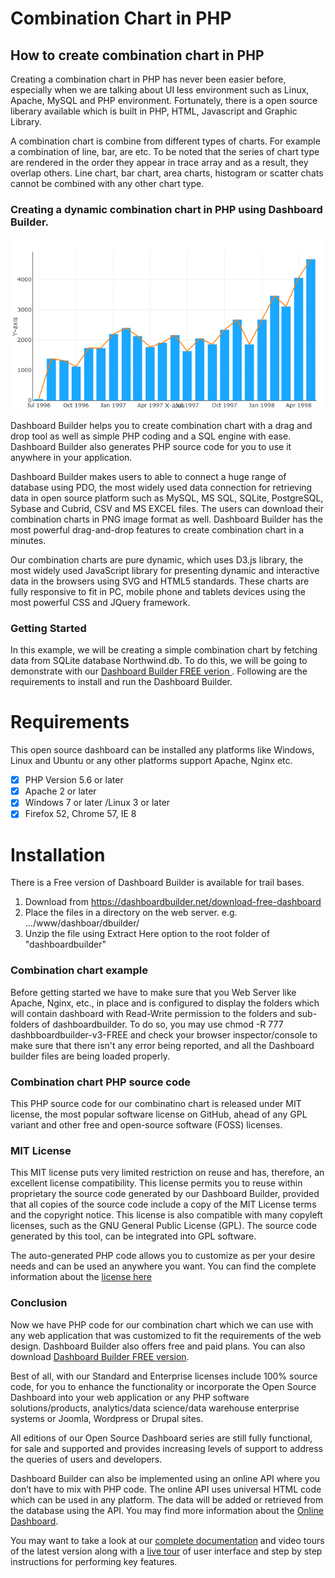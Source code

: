 # Combination Chart in PHP
## How to create combination chart in PHP
Creating a combination chart in PHP has never been easier before, especially when we are talking about UI less environment such as Linux, Apache, MySQL and PHP environment. Fortunately, there is a open source liberary available which is built in PHP, HTML, Javascript and Graphic Library. 

A combination chart is combine from different types of charts. For example a combination of line, bar, are etc. To be noted that the series of chart type are rendered in the order they appear in trace array and as a result, they overlap others. Line chart, bar chart, area charts, histogram or scatter chats cannot be combined with any other chart type.

### Creating a dynamic combination chart in PHP using Dashboard Builder.
<center><img src="https://raw.githubusercontent.com/DashboardBuilder/combination-chart-php/master/img/combination-chart.png" alt="Combination chart in PHP" title="Combination chart in PHP"/></center>

Dashboard Builder helps you to create combination chart with a drag and drop tool as well as simple PHP coding and a SQL engine with ease. Dashboard Builder also generates PHP source code for you to use it anywhere in your application.

Dashboard Builder makes users to able to connect a huge range of database using PDO, the most widely used data connection for retrieving data in open source platform such as MySQL, MS SQL, SQLite, PostgreSQL, Sybase and Cubrid, CSV and MS EXCEL files. The users can download their combination charts in PNG image format as well. Dashboard Builder has the most powerful drag-and-drop features to create combination chart in a minutes.

Our combination charts are pure dynamic, which uses D3.js library, the most widely used JavaScript library for presenting dynamic and interactive data in the browsers using SVG and HTML5 standards. These charts are fully responsive to fit in PC, mobile phone and tablets devices using the most powerful CSS and JQuery framework. 

### Getting Started

In this example, we will be creating a simple combination chart by fetching data from SQLite database Northwind.db. To do this, we will be going to demonstrate with our <a href="https://dashboardbuilder.net/dashboard-builder-free-download" title="Download Dashboard Builder FREE">Dashboard Builder FREE verion </a>. Following are the requirements to install and run the Dashboard Builder. 

Requirements
==
This open source dashboard can be installed any platforms like Windows, Linux and Ubuntu or any other platforms support Apache, Nginx etc.

- [x] PHP Version 5.6 or later
- [x] Apache 2 or later
- [x] Windows 7 or later /Linux 3 or later
- [x] Firefox 52, Chrome 57, IE 8

Installation
==
There is a Free version of Dashboard Builder is available for trail bases.

1. Download from https://dashboardbuilder.net/download-free-dashboard
2. Place the files in a directory on the web server. e.g. …/www/dashboar/dbuilder/
3. Unzip  the file using Extract Here option to the root folder of "dashboardbuilder"

### Combination chart example

Before getting started we have to make sure that you Web Server like Apache, Nginx, etc., in place and is configured to display the folders which will contain dashboard with Read-Write permission to the folders and sub-folders of dashboardbuilder. To do so, you may use chmod -R 777 dashbboardbuilder-v3-FREE and check your browser inspector/console to make sure that there isn't any error being reported, and all the Dashboard builder files are being loaded properly. 

### Combination chart PHP source code
This PHP source code for our combinatino chart is released under MIT license, the most popular software license on GitHub, ahead of any GPL variant and other free and open-source software (FOSS) licenses. 

### MIT License
This MIT license puts very limited restriction on reuse and has, therefore, an excellent license compatibility. This license permits you to reuse within proprietary the source code generated by our Dashboard Builder, provided that all copies of the source code include a copy of the MIT License terms and the copyright notice. This license is also compatible with many copyleft licenses, such as the GNU General Public License (GPL). The source code generated by this tool, can be integrated into GPL software.

The auto-generated PHP code allows you to customize as per your desire needs and can be used an anywhere you want. You can find the complete information about the <a href="https://dashboardbuilder.net/code-license">license here </a>

### Conclusion
Now we have PHP code for our combination chart which we can use with any web application that was customized to fit the requirements of the web design. Dashboard Builder also offers free and paid plans. You can also download <a href="https://dashboardbuilder.net/dashboard-builder-free-download">Dashboard Builder FREE version</a>. 

Best of all, with our Standard and Enterprise licenses include 100% source code, for you to enhance the functionality or incorporate the Open Source Dashboard into your web application or any PHP software solutions/products, analytics/data science/data warehouse enterprise systems or Joomla, Wordpress or Drupal sites.

All editions of our Open Source Dashboard series are still fully functional, for sale and supported and provides increasing levels of support to address the queries of users and developers.

Dashboard Builder can also be implemented using an online API where you don’t have to mix with PHP code. The online API uses universal HTML code which can be used in any platform. The data will be added or retrieved from the database using the API. You may find more information about the <a href="https://dashboardbuilder.net/online-dashboard">Online Dashboard</a>.


You may want to take a look at our <a href="https://dashboardbuilder.net/documentation">complete documentation</a> and video tours of the latest version along with a <a href="https://dashboardbuilder.net/live-dashboard/lib">live tour</a> of user interface and step by step instructions for performing key features.
